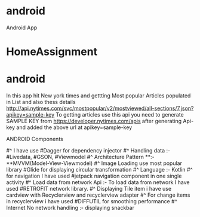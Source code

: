 # android

Android App
# HomeAssignment
# android 
In this app hit New york times and gettting Most popular Articles populated in List  and also thess details 
http://api.nytimes.com/svc/mostpopular/v2/mostviewed/all-sections/7.json?apikey=sample-key 
To getting articles use this api you need to generate SAMPLE KEY from https://developer.nytimes.com/apis
after generating Api-key and added the above url at apikey=sample-key

ANDROID Components

#^ I have use #Dagger for dependency injector
#^ Handling data :- #Livedata, #GSON, #Viewmodel
#^ Architecture Pattern **:-**MVVM(Model-View-Viewmodel)
#^ Image Loading  use most popular library #Glide for displaying circular transformation
#^ Language :- Kotlin
#^ for navigation I have used #jetpack navigation component in one single activity
#^ Load data from network Api :- To load data from network I have used #RETROFIT network library.
#^ Displaying Tile item i have use cardview with Recyclerview and recyclerview adapter
#^ For change items in recyclerview i have used #DIFFUTIL for smoothing performance
#^ Internet No network handling :- displaying snackbar

